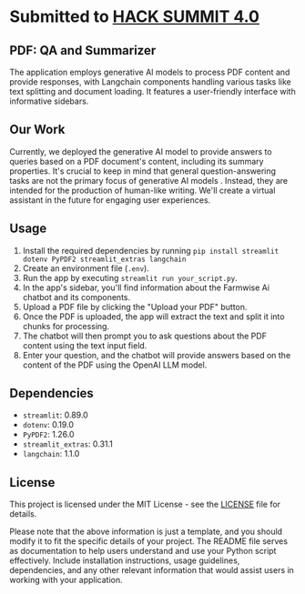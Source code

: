 # Submitted to [HACK SUMMIT 4.0](https://aaruush.org/events/hack-summit)

## PDF: QA and Summarizer
The application employs generative AI models to process PDF content and provide responses,
with Langchain components handling various tasks like text splitting and 
document loading. It features a user-friendly interface with informative sidebars.

## Our Work
Currently, we deployed the generative AI model to provide answers to queries based on a PDF document's content, including its summary properties. It's crucial to keep in mind that general question-answering tasks are not the primary focus of generative AI models . Instead, they are intended for the production of human-like writing. We'll create a virtual assistant in the future for engaging user experiences.

## Usage
1. Install the required dependencies by running `pip install streamlit dotenv PyPDF2 streamlit_extras langchain`
2. Create an environment file (`.env`).
3. Run the app by executing `streamlit run your_script.py`.
4. In the app's sidebar, you'll find information about the Farmwise Ai chatbot and its components.
5. Upload a PDF file by clicking the "Upload your PDF" button.
6. Once the PDF is uploaded, the app will extract the text and split it into chunks for processing.
7. The chatbot will then prompt you to ask questions about the PDF content using the text input field.
8. Enter your question, and the chatbot will provide answers based on the content of the PDF using the OpenAI LLM model.

## Dependencies
- `streamlit`: 0.89.0
- `dotenv`: 0.19.0
- `PyPDF2`: 1.26.0
- `streamlit_extras`: 0.31.1
- `langchain`: 1.1.0

## License
This project is licensed under the MIT License - see the [LICENSE](LICENSE) file for details.

Please note that the above information is just a template, and you should modify it to fit the specific details of your project. The README file serves as documentation to help users understand and use your Python script effectively. Include installation instructions, usage guidelines, dependencies, and any other relevant information that would assist users in working with your application.
